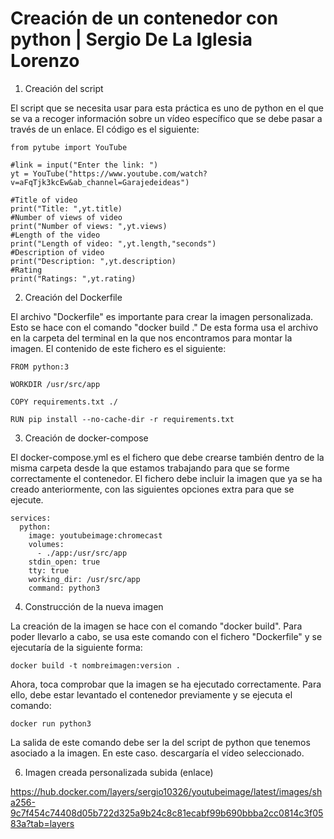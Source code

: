 # Creación de un contenedor con python | Sergio De La Iglesia Lorenzo

1. Creación del script

El script que se necesita usar para esta práctica es uno de python en el que se va a recoger información sobre un vídeo específico que se debe pasar a través de un enlace. El código es el siguiente:

```
from pytube import YouTube

#link = input("Enter the link: ")
yt = YouTube("https://www.youtube.com/watch?v=aFqTjk3kcEw&ab_channel=Garajedeideas")

#Title of video
print("Title: ",yt.title)
#Number of views of video
print("Number of views: ",yt.views)
#Length of the video
print("Length of video: ",yt.length,"seconds")
#Description of video
print("Description: ",yt.description)
#Rating
print("Ratings: ",yt.rating)

```

2. Creación del Dockerfile

El archivo "Dockerfile" es importante para crear la imagen personalizada. Esto se hace con el comando "docker build ." De esta forma usa el archivo en la carpeta del terminal en la que nos encontramos para montar la imagen. El contenido de este fichero es el siguiente:

```
FROM python:3

WORKDIR /usr/src/app

COPY requirements.txt ./

RUN pip install --no-cache-dir -r requirements.txt

```
3. Creación de docker-compose

El docker-compose.yml es el fichero que debe crearse también dentro de la misma carpeta desde la que estamos trabajando para que se forme correctamente el contenedor. El fichero debe incluir la imagen que ya se ha creado anteriormente, con las siguientes opciones extra para que se ejecute.
```
services:
  python:
    image: youtubeimage:chromecast
    volumes:
      - ./app:/usr/src/app
    stdin_open: true
    tty: true
    working_dir: /usr/src/app
    command: python3
```
4. Construcción de la nueva imagen

La creación de la imagen se hace con el comando "docker build". Para poder llevarlo a cabo, se usa este comando con el fichero "Dockerfile" y se ejecutaría de la siguiente forma:
```
docker build -t nombreimagen:version .
```
Ahora, toca comprobar que la imagen se ha ejecutado correctamente. Para ello, debe estar levantado el contenedor previamente y se ejecuta el comando:
```
docker run python3
```
La salida de este comando debe ser la del script de python que tenemos asociado a la imagen. En este caso. descargaría el vídeo seleccionado.

6. Imagen creada personalizada subida (enlace)

https://hub.docker.com/layers/sergio10326/youtubeimage/latest/images/sha256-9c7f454c74408d05b722d325a9b24c8c81ecabf99b690bbba2cc0814c3f0583a?tab=layers

